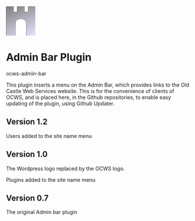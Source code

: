 ![ocws-admin-bar](./images/castlelogo80x80.png)

# Admin Bar Plugin
ocws-admin-bar

This plugin inserts a menu on the Admin Bar, which provides links to the Old Castle Web Services website. This is for the convenience of clients of OCWS, and is placed here, in the Github repositories, to enable easy updating of the plugin, using Github Updater.

## Version 1.2
Users added to the site name menu

## Version 1.0
The Wordpress logo replaced by the OCWS logo.

Plugins added to the site name menu

## Version 0.7
The original Admin bar plugin
